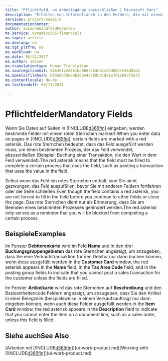 ```yaml
---
title: "Pflichtfeld, um Arbeitsgänge abzuschließen | Microsoft Docs"
description: "Erhalten von Informationen zu den Feldern, die mit einem roten Sternchen gekennzeichnet werden, das angibt, dass sie benötigt werden und ausgefüllt werden müssen, um Arbeitsgänge benötigt."
services: project-madeira
documentationcenter: 
author: SusanneWindfeldPedersen
ms.service: dynamics365-financials
ms.topic: article
ms.devlang: na
ms.tgt_pltfrm: na
ms.workload: na
ms.date: 05/12/2017
ms.author: solsen
ms.translationtype: Human Translation
ms.sourcegitcommit: 81636fc2e661bd9b07c54da1cd5d0d27e30d01a2
ms.openlocfilehash: b93a0a7deeab263e457b9bd1da1e7d1264cf2e71
ms.contentlocale: de-de
ms.lasthandoff: 09/11/2017

---
```

# <a name="mandatory-fields"></a><span data-ttu-id="a2c15-103">Pflichtfelder</span><span class="sxs-lookup"><span data-stu-id="a2c15-103">Mandatory Fields</span></span>
<span data-ttu-id="a2c15-104">Wenn Sie Daten auf Seiten in  [!INCLUDE[d365fin](includes/d365fin_md.md)] eingeben, werden bestimmte Felder mit einem roten Sternchen markiert.</span><span class="sxs-lookup"><span data-stu-id="a2c15-104">When you enter data on pages in [!INCLUDE[d365fin](includes/d365fin_md.md)], certain fields are marked with a red asterisk.</span></span> <span data-ttu-id="a2c15-105">Das rote Sternchen bedeutet, dass das Feld ausgefüllt werden muss, um einen bestimmten Prozess, der das Feld verwendet, abzuschließen (Beispiel: Buchung einer Transaktion, die den Wert in dem Feld verwendet).</span><span class="sxs-lookup"><span data-stu-id="a2c15-105">The red asterisk means that the field must be filled to complete a certain process that uses the field, such as posting a transaction that uses the value in the field.</span></span>

<span data-ttu-id="a2c15-106">Selbst wenn das Feld ein rotes Sternchen enthält, sind Sie nicht gezwungen, das Feld auszufüllen, bevor Sie mit anderen Feldern fortfahren oder die Seite schließen.</span><span class="sxs-lookup"><span data-stu-id="a2c15-106">Even though the field contains a red asterisk, you are not forced to fill in the field before you continue to other fields or close the page.</span></span> <span data-ttu-id="a2c15-107">Das rote Sternchen dient nur als Erinnerung, dass Sie am Beenden eines bestimmten Prozesses gehindert werden.</span><span class="sxs-lookup"><span data-stu-id="a2c15-107">The red asterisk only serves as a reminder that you will be blocked from completing a certain process.</span></span>

## <a name="examples"></a><span data-ttu-id="a2c15-108">Beispiele</span><span class="sxs-lookup"><span data-stu-id="a2c15-108">Examples</span></span>
<span data-ttu-id="a2c15-109">Im Fenster **Debitorenkarte** wird im Feld **Name** und in den drei **Buchungsgruppengebieten** das rote Sternchen angezeigt, um anzugeben, dass Sie eine Verkaufstransaktion für den Debitor nur dann buchen können, wenn diese ausgefüllt werden.</span><span class="sxs-lookup"><span data-stu-id="a2c15-109">In the **Customer Card** window, the red asterisk appears in the **Name** field, in the **Tax Area Code** field, and in the posting group fields to indicate that you cannot post a sales transaction for the customer unless the fields are filled.</span></span>

<span data-ttu-id="a2c15-110">Im Fenster **Artikelkarte** wird das rote Sternchen auf **Beschreibung** und den Basiseinheitencode Feldern angezeigt, um anzugeben, dass Sie den Artikel in einer Belegzeile (beispielsweise in einem Verkaufsauftrag) nur dann eingeben können, wenn auch diese Felder ausgefüllt werden.</span><span class="sxs-lookup"><span data-stu-id="a2c15-110">In the **Item Card** window, the red asterisk appears in the **Description** field to indicate that you cannot enter the item on a document line, such as a sales order, unless this field is filled.</span></span>

## <a name="see-also"></a><span data-ttu-id="a2c15-111">Siehe auch</span><span class="sxs-lookup"><span data-stu-id="a2c15-111">See Also</span></span>
<span data-ttu-id="a2c15-112">[Arbeiten mit [!INCLUDE[d365fin](includes/d365fin_md.md)]](ui-work-product.md)</span><span class="sxs-lookup"><span data-stu-id="a2c15-112">[Working with [!INCLUDE[d365fin](includes/d365fin_md.md)]](ui-work-product.md)</span></span>


